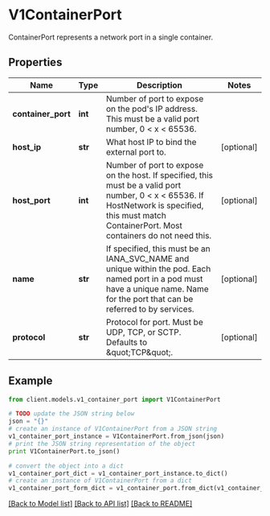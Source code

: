 # V1ContainerPort

ContainerPort represents a network port in a single container.

## Properties
Name | Type | Description | Notes
------------ | ------------- | ------------- | -------------
**container_port** | **int** | Number of port to expose on the pod&#39;s IP address. This must be a valid port number, 0 &lt; x &lt; 65536. | 
**host_ip** | **str** | What host IP to bind the external port to. | [optional] 
**host_port** | **int** | Number of port to expose on the host. If specified, this must be a valid port number, 0 &lt; x &lt; 65536. If HostNetwork is specified, this must match ContainerPort. Most containers do not need this. | [optional] 
**name** | **str** | If specified, this must be an IANA_SVC_NAME and unique within the pod. Each named port in a pod must have a unique name. Name for the port that can be referred to by services. | [optional] 
**protocol** | **str** | Protocol for port. Must be UDP, TCP, or SCTP. Defaults to \&quot;TCP\&quot;. | [optional] 

## Example

```python
from client.models.v1_container_port import V1ContainerPort

# TODO update the JSON string below
json = "{}"
# create an instance of V1ContainerPort from a JSON string
v1_container_port_instance = V1ContainerPort.from_json(json)
# print the JSON string representation of the object
print V1ContainerPort.to_json()

# convert the object into a dict
v1_container_port_dict = v1_container_port_instance.to_dict()
# create an instance of V1ContainerPort from a dict
v1_container_port_form_dict = v1_container_port.from_dict(v1_container_port_dict)
```
[[Back to Model list]](../README.md#documentation-for-models) [[Back to API list]](../README.md#documentation-for-api-endpoints) [[Back to README]](../README.md)


